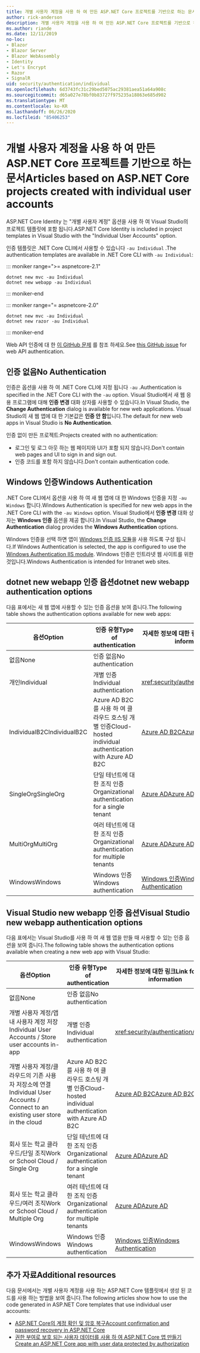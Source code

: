 ```yaml
---
title: 개별 사용자 계정을 사용 하 여 만든 ASP.NET Core 프로젝트를 기반으로 하는 문서
author: rick-anderson
description: 개별 사용자 계정을 사용 하 여 만든 ASP.NET Core 프로젝트를 기반으로 하는 문서를 검색 합니다.
ms.author: riande
ms.date: 12/11/2019
no-loc:
- Blazor
- Blazor Server
- Blazor WebAssembly
- Identity
- Let's Encrypt
- Razor
- SignalR
uid: security/authentication/individual
ms.openlocfilehash: 6d3743fc31c29bed5075ac29381aea51a64a908c
ms.sourcegitcommit: d65a027e78bf0b83727f975235a18863e685d902
ms.translationtype: MT
ms.contentlocale: ko-KR
ms.lasthandoff: 06/26/2020
ms.locfileid: "85406253"
---
```

# <a name="articles-based-on-aspnet-core-projects-created-with-individual-user-accounts"></a><span data-ttu-id="d53aa-103">개별 사용자 계정을 사용 하 여 만든 ASP.NET Core 프로젝트를 기반으로 하는 문서</span><span class="sxs-lookup"><span data-stu-id="d53aa-103">Articles based on ASP.NET Core projects created with individual user accounts</span></span>

<span data-ttu-id="d53aa-104">ASP.NET Core Identity 는 "개별 사용자 계정" 옵션을 사용 하 여 Visual Studio의 프로젝트 템플릿에 포함 됩니다.</span><span class="sxs-lookup"><span data-stu-id="d53aa-104">ASP.NET Core Identity is included in project templates in Visual Studio with the "Individual User Accounts" option.</span></span>

<span data-ttu-id="d53aa-105">인증 템플릿은 .NET Core CLI에서 사용할 수 있습니다 `-au Individual` .</span><span class="sxs-lookup"><span data-stu-id="d53aa-105">The authentication templates are available in .NET Core CLI with `-au Individual`:</span></span>

::: moniker range=">= aspnetcore-2.1"

```dotnetcli
dotnet new mvc -au Individual
dotnet new webapp -au Individual
```

::: moniker-end

::: moniker range="= aspnetcore-2.0"

```dotnetcli
dotnet new mvc -au Individual
dotnet new razor -au Individual
```

::: moniker-end

<span data-ttu-id="d53aa-106">Web API 인증에 대 한 [이 GitHub 문제](https://github.com/dotnet/AspNetCore/issues/5833) 를 참조 하세요.</span><span class="sxs-lookup"><span data-stu-id="d53aa-106">See [this GitHub issue](https://github.com/dotnet/AspNetCore/issues/5833) for web API authentication.</span></span>

<a name="no"></a>

## <a name="no-authentication"></a><span data-ttu-id="d53aa-107">인증 없음</span><span class="sxs-lookup"><span data-stu-id="d53aa-107">No Authentication</span></span>

<span data-ttu-id="d53aa-108">인증은 옵션을 사용 하 여 .NET Core CLI에 지정 됩니다 `-au` .</span><span class="sxs-lookup"><span data-stu-id="d53aa-108">Authentication is specified in the .NET Core CLI with the `-au` option.</span></span> <span data-ttu-id="d53aa-109">Visual Studio에서 새 웹 응용 프로그램에 대해 **인증 변경** 대화 상자를 사용할 수 있습니다.</span><span class="sxs-lookup"><span data-stu-id="d53aa-109">In Visual Studio, the **Change Authentication** dialog is available for new web applications.</span></span> <span data-ttu-id="d53aa-110">Visual Studio의 새 웹 앱에 대 한 기본값은 **인증 안 함**입니다.</span><span class="sxs-lookup"><span data-stu-id="d53aa-110">The default for new web apps in Visual Studio is **No Authentication**.</span></span>

<span data-ttu-id="d53aa-111">인증 없이 만든 프로젝트:</span><span class="sxs-lookup"><span data-stu-id="d53aa-111">Projects created with no authentication:</span></span>

* <span data-ttu-id="d53aa-112">로그인 및 로그 아웃 하는 웹 페이지와 UI가 포함 되지 않습니다.</span><span class="sxs-lookup"><span data-stu-id="d53aa-112">Don't contain web pages and UI to sign in and sign out.</span></span>
* <span data-ttu-id="d53aa-113">인증 코드를 포함 하지 않습니다.</span><span class="sxs-lookup"><span data-stu-id="d53aa-113">Don't contain authentication code.</span></span>

<a name="win"></a>

## <a name="windows-authentication"></a><span data-ttu-id="d53aa-114">Windows 인증</span><span class="sxs-lookup"><span data-stu-id="d53aa-114">Windows Authentication</span></span>

<span data-ttu-id="d53aa-115">.NET Core CLI에서 옵션을 사용 하 여 새 웹 앱에 대 한 Windows 인증을 지정 `-au Windows` 합니다.</span><span class="sxs-lookup"><span data-stu-id="d53aa-115">Windows Authentication is specified for new web apps in the .NET Core CLI with the `-au Windows` option.</span></span> <span data-ttu-id="d53aa-116">Visual Studio에서 **인증 변경** 대화 상자는 **Windows 인증** 옵션을 제공 합니다.</span><span class="sxs-lookup"><span data-stu-id="d53aa-116">In Visual Studio, the **Change Authentication** dialog provides the **Windows Authentication** options.</span></span>

<span data-ttu-id="d53aa-117">Windows 인증을 선택 하면 앱이 [Windows 인증 IIS 모듈](xref:host-and-deploy/iis/modules)을 사용 하도록 구성 됩니다.</span><span class="sxs-lookup"><span data-stu-id="d53aa-117">If Windows Authentication is selected, the app is configured to use the [Windows Authentication IIS module](xref:host-and-deploy/iis/modules).</span></span> <span data-ttu-id="d53aa-118">Windows 인증은 인트라넷 웹 사이트를 위한 것입니다.</span><span class="sxs-lookup"><span data-stu-id="d53aa-118">Windows Authentication is intended for Intranet web sites.</span></span>

## <a name="dotnet-new-webapp-authentication-options"></a><span data-ttu-id="d53aa-119">dotnet new webapp 인증 옵션</span><span class="sxs-lookup"><span data-stu-id="d53aa-119">dotnet new webapp authentication options</span></span>

<span data-ttu-id="d53aa-120">다음 표에서는 새 웹 앱에 사용할 수 있는 인증 옵션을 보여 줍니다.</span><span class="sxs-lookup"><span data-stu-id="d53aa-120">The following table shows the authentication options available for new web apps:</span></span>

| <span data-ttu-id="d53aa-121">옵션</span><span class="sxs-lookup"><span data-stu-id="d53aa-121">Option</span></span> | <span data-ttu-id="d53aa-122">인증 유형</span><span class="sxs-lookup"><span data-stu-id="d53aa-122">Type of authentication</span></span> | <span data-ttu-id="d53aa-123">자세한 정보에 대한 링크</span><span class="sxs-lookup"><span data-stu-id="d53aa-123">Link for more information</span></span> |
 | ----------------- | ------------ | ---------- |
| <span data-ttu-id="d53aa-124">없음</span><span class="sxs-lookup"><span data-stu-id="d53aa-124">None</span></span>            |  <span data-ttu-id="d53aa-125">인증 없음</span><span class="sxs-lookup"><span data-stu-id="d53aa-125">No authentication</span></span> | | 
| <span data-ttu-id="d53aa-126">개인</span><span class="sxs-lookup"><span data-stu-id="d53aa-126">Individual</span></span>      |  <span data-ttu-id="d53aa-127">개별 인증</span><span class="sxs-lookup"><span data-stu-id="d53aa-127">Individual authentication</span></span> | <xref:security/authentication/identity>
| <span data-ttu-id="d53aa-128">IndividualB2C</span><span class="sxs-lookup"><span data-stu-id="d53aa-128">IndividualB2C</span></span>   |  <span data-ttu-id="d53aa-129">Azure AD B2C를 사용 하 여 클라우드 호스팅 개별 인증</span><span class="sxs-lookup"><span data-stu-id="d53aa-129">Cloud-hosted individual authentication with Azure AD B2C</span></span> | [<span data-ttu-id="d53aa-130">Azure AD B2C</span><span class="sxs-lookup"><span data-stu-id="d53aa-130">Azure AD B2C</span></span>](/azure/active-directory-b2c/) |
| <span data-ttu-id="d53aa-131">SingleOrg</span><span class="sxs-lookup"><span data-stu-id="d53aa-131">SingleOrg</span></span>       |  <span data-ttu-id="d53aa-132">단일 테넌트에 대한 조직 인증</span><span class="sxs-lookup"><span data-stu-id="d53aa-132">Organizational authentication for a single tenant</span></span> | [<span data-ttu-id="d53aa-133">Azure AD</span><span class="sxs-lookup"><span data-stu-id="d53aa-133">Azure AD</span></span>](/azure/active-directory/develop/quickstart-v2-aspnet-core-webapp) |
| <span data-ttu-id="d53aa-134">MultiOrg</span><span class="sxs-lookup"><span data-stu-id="d53aa-134">MultiOrg</span></span>        |  <span data-ttu-id="d53aa-135">여러 테넌트에 대한 조직 인증</span><span class="sxs-lookup"><span data-stu-id="d53aa-135">Organizational authentication for multiple tenants</span></span> | [<span data-ttu-id="d53aa-136">Azure AD</span><span class="sxs-lookup"><span data-stu-id="d53aa-136">Azure AD</span></span>](/azure/active-directory/develop/quickstart-v2-aspnet-core-webapp) |
| <span data-ttu-id="d53aa-137">Windows</span><span class="sxs-lookup"><span data-stu-id="d53aa-137">Windows</span></span>         |  <span data-ttu-id="d53aa-138">Windows 인증</span><span class="sxs-lookup"><span data-stu-id="d53aa-138">Windows authentication</span></span> | [<span data-ttu-id="d53aa-139">Windows 인증</span><span class="sxs-lookup"><span data-stu-id="d53aa-139">Windows Authentication</span></span>](xref:security/authentication/windowsauth)

## <a name="visual-studio-new-webapp-authentication-options"></a><span data-ttu-id="d53aa-140">Visual Studio new webapp 인증 옵션</span><span class="sxs-lookup"><span data-stu-id="d53aa-140">Visual Studio new webapp authentication options</span></span>

<span data-ttu-id="d53aa-141">다음 표에서는 Visual Studio를 사용 하 여 새 웹 앱을 만들 때 사용할 수 있는 인증 옵션을 보여 줍니다.</span><span class="sxs-lookup"><span data-stu-id="d53aa-141">The following table shows the authentication options available when creating a new web app with Visual Studio:</span></span>

| <span data-ttu-id="d53aa-142">옵션</span><span class="sxs-lookup"><span data-stu-id="d53aa-142">Option</span></span> | <span data-ttu-id="d53aa-143">인증 유형</span><span class="sxs-lookup"><span data-stu-id="d53aa-143">Type of authentication</span></span> | <span data-ttu-id="d53aa-144">자세한 정보에 대한 링크</span><span class="sxs-lookup"><span data-stu-id="d53aa-144">Link for more information</span></span> |
 | ----------------- | ------------ | ---------- |
| <span data-ttu-id="d53aa-145">없음</span><span class="sxs-lookup"><span data-stu-id="d53aa-145">None</span></span>            |  <span data-ttu-id="d53aa-146">인증 없음</span><span class="sxs-lookup"><span data-stu-id="d53aa-146">No authentication</span></span> | | 
| <span data-ttu-id="d53aa-147">개별 사용자 계정/앱 내 사용자 계정 저장</span><span class="sxs-lookup"><span data-stu-id="d53aa-147">Individual User Accounts / Store user accounts in-app</span></span> |  <span data-ttu-id="d53aa-148">개별 인증</span><span class="sxs-lookup"><span data-stu-id="d53aa-148">Individual authentication</span></span> | <xref:security/authentication/identity> |
| <span data-ttu-id="d53aa-149">개별 사용자 계정/클라우드의 기존 사용자 저장소에 연결</span><span class="sxs-lookup"><span data-stu-id="d53aa-149">Individual User Accounts / Connect to an existing user store in the cloud</span></span> |  <span data-ttu-id="d53aa-150">Azure AD B2C를 사용 하 여 클라우드 호스팅 개별 인증</span><span class="sxs-lookup"><span data-stu-id="d53aa-150">Cloud-hosted individual authentication with Azure AD B2C</span></span> | [<span data-ttu-id="d53aa-151">Azure AD B2C</span><span class="sxs-lookup"><span data-stu-id="d53aa-151">Azure AD B2C</span></span>](/azure/active-directory-b2c/) |
| <span data-ttu-id="d53aa-152">회사 또는 학교 클라우드/단일 조직</span><span class="sxs-lookup"><span data-stu-id="d53aa-152">Work or School Cloud / Single Org</span></span>  |  <span data-ttu-id="d53aa-153">단일 테넌트에 대한 조직 인증</span><span class="sxs-lookup"><span data-stu-id="d53aa-153">Organizational authentication for a single tenant</span></span> | [<span data-ttu-id="d53aa-154">Azure AD</span><span class="sxs-lookup"><span data-stu-id="d53aa-154">Azure AD</span></span>](/azure/active-directory/develop/quickstart-v2-aspnet-core-webapp) |
| <span data-ttu-id="d53aa-155">회사 또는 학교 클라우드/여러 조직</span><span class="sxs-lookup"><span data-stu-id="d53aa-155">Work or School Cloud / Multiple Org</span></span> |  <span data-ttu-id="d53aa-156">여러 테넌트에 대한 조직 인증</span><span class="sxs-lookup"><span data-stu-id="d53aa-156">Organizational authentication for multiple tenants</span></span> | [<span data-ttu-id="d53aa-157">Azure AD</span><span class="sxs-lookup"><span data-stu-id="d53aa-157">Azure AD</span></span>](/azure/active-directory/develop/quickstart-v2-aspnet-core-webapp) |
| <span data-ttu-id="d53aa-158">Windows</span><span class="sxs-lookup"><span data-stu-id="d53aa-158">Windows</span></span>         |  <span data-ttu-id="d53aa-159">Windows 인증</span><span class="sxs-lookup"><span data-stu-id="d53aa-159">Windows authentication</span></span> | [<span data-ttu-id="d53aa-160">Windows 인증</span><span class="sxs-lookup"><span data-stu-id="d53aa-160">Windows Authentication</span></span>](xref:security/authentication/windowsauth)

## <a name="additional-resources"></a><span data-ttu-id="d53aa-161">추가 자료</span><span class="sxs-lookup"><span data-stu-id="d53aa-161">Additional resources</span></span>

<span data-ttu-id="d53aa-162">다음 문서에서는 개별 사용자 계정을 사용 하는 ASP.NET Core 템플릿에서 생성 된 코드를 사용 하는 방법을 보여 줍니다.</span><span class="sxs-lookup"><span data-stu-id="d53aa-162">The following articles show how to use the code generated in ASP.NET Core templates that use individual user accounts:</span></span>

* [<span data-ttu-id="d53aa-163">ASP.NET Core의 계정 확인 및 암호 복구</span><span class="sxs-lookup"><span data-stu-id="d53aa-163">Account confirmation and password recovery in ASP.NET Core</span></span>](xref:security/authentication/accconfirm)
* [<span data-ttu-id="d53aa-164">권한 부여로 보호 되는 사용자 데이터를 사용 하 여 ASP.NET Core 앱 만들기</span><span class="sxs-lookup"><span data-stu-id="d53aa-164">Create an ASP.NET Core app with user data protected by authorization</span></span>](xref:security/authorization/secure-data)
